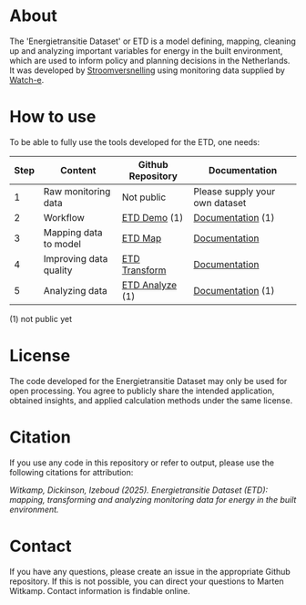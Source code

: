 # About
The 'Energietransitie Dataset' or ETD is a model defining, mapping, cleaning up and analyzing important variables for energy in the built environment, which are used to inform policy and planning decisions in the Netherlands. It was developed by <a href="https://stroomversnelling.nl">Stroomversnelling</a> using monitoring data supplied by <a href="https://watch-e.nl">Watch-e</a>. 

# How to use
To be able to fully use the tools developed for the ETD, one needs:

| **Step** | **Content**               | **Github Repository**   | **Documentation**                                           |
| -------- | ----------------------- | ----------------------- | ----------------------------------------------------------- |
| 1        | Raw monitoring data     | Not public              | Please supply your own dataset                              |
| 2        | Workflow                | <a href="https://github.com/Stroomversnelling/etddemo">ETD Demo</a> (1) | <a href="https://stroomversnelling.github.io/etddemo/index.html">Documentation</a> (1) |
| 3        | Mapping data to model   | <a href="https://github.com/Stroomversnelling/etdmap">ETD Map</a>   | <a href="https://stroomversnelling.github.io/etdmap/index.html">Documentation</a> |
| 4        | Improving data quality  | <a href="https://github.com/Stroomversnelling/etdtransform">ETD Transform</a>   | <a href="https://stroomversnelling.github.io/etdtransform/index.html">Documentation</a> |
| 5        | Analyzing data          | <a href="https://github.com/Stroomversnelling/etdanalyze">ETD Analyze</a> (1) | <a href="https://stroomversnelling.github.io/etdanalyze/index.html">Documentation</a> (1) |

(1) not public yet

# License

The code developed for the Energietransitie Dataset may only be used for open processing. You agree to publicly share the intended application, obtained insights, and applied calculation methods under the same license.

# Citation

If you use any code in this repository or refer to output, please use the following citations for attribution:

_Witkamp, Dickinson, Izeboud (2025). Energietransitie Dataset (ETD): mapping, transforming and analyzing monitoring data for energy in the built environment._

# Contact

If you have any questions, please create an issue in the appropriate Github repository. If this is not possible, you can direct your questions to Marten Witkamp. Contact information is findable online.
